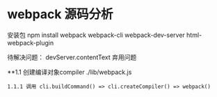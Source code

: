 <!--
 * @Author: 梁霜
 * @Date: 2021-12-07 14:02:06
 * @LastEditTime: 2021-12-30 17:30:33
 * @LastEditors: Please set LastEditors
 * @Description: In User Settings Edit
 * @FilePath: /webpack-study/README.md
-->
# webpack 源码分析
安装包
npm install webpack webpack-cli webpack-dev-server html-webpack-plugin

待解决问题：
devServer.contentText 弃用问题

**1.1 创建编译对象compiler ./lib/webpack.js

```
1.1.1 调用 cli.buildCommand() => cli.createCompiler() => webpack()
```